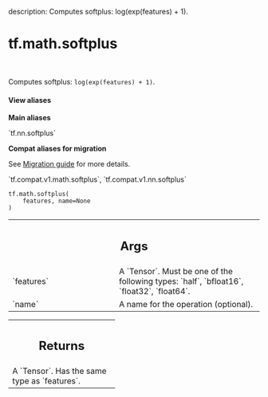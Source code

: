 description: Computes softplus: log(exp(features) + 1).

<div itemscope itemtype="http://developers.google.com/ReferenceObject">
<meta itemprop="name" content="tf.math.softplus" />
<meta itemprop="path" content="Stable" />
</div>

# tf.math.softplus

<!-- Insert buttons and diff -->

<table class="tfo-notebook-buttons tfo-api nocontent" align="left">

</table>



Computes softplus: `log(exp(features) + 1)`.

<section class="expandable">
  <h4 class="showalways">View aliases</h4>
  <p>
<b>Main aliases</b>
<p>`tf.nn.softplus`</p>

<b>Compat aliases for migration</b>
<p>See
<a href="https://www.tensorflow.org/guide/migrate">Migration guide</a> for
more details.</p>
<p>`tf.compat.v1.math.softplus`, `tf.compat.v1.nn.softplus`</p>
</p>
</section>

<pre class="devsite-click-to-copy prettyprint lang-py tfo-signature-link">
<code>tf.math.softplus(
    features, name=None
)
</code></pre>



<!-- Placeholder for "Used in" -->


<!-- Tabular view -->
 <table class="responsive fixed orange">
<colgroup><col width="214px"><col></colgroup>
<tr><th colspan="2"><h2 class="add-link">Args</h2></th></tr>

<tr>
<td>
`features`
</td>
<td>
A `Tensor`. Must be one of the following types: `half`, `bfloat16`, `float32`, `float64`.
</td>
</tr><tr>
<td>
`name`
</td>
<td>
A name for the operation (optional).
</td>
</tr>
</table>



<!-- Tabular view -->
 <table class="responsive fixed orange">
<colgroup><col width="214px"><col></colgroup>
<tr><th colspan="2"><h2 class="add-link">Returns</h2></th></tr>
<tr class="alt">
<td colspan="2">
A `Tensor`. Has the same type as `features`.
</td>
</tr>

</table>

